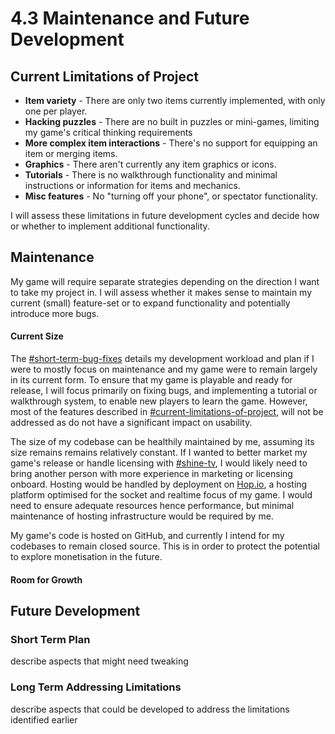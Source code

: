# 4.3 Maintenance and Future Development

## Current Limitations of Project

* **Item variety** - There are only two items currently implemented, with only one per player.
* **Hacking puzzles** - There are no built in puzzles or mini-games, limiting my game's critical thinking requirements
* **More complex item interactions** - There's no support for equipping an item or merging items.
* **Graphics** - There aren't currently any item graphics or icons.
* **Tutorials** - There is no walkthrough functionality and minimal instructions or information for items and mechanics.
* **Misc features** - No "turning off your phone", or spectator functionality.

I will assess these limitations in future development cycles and decide how or whether to implement additional functionality.

## Maintenance

My game will require separate strategies depending on the direction I want to take my project in. I will assess whether it makes sense to maintain my current (small) feature-set or to expand functionality and potentially introduce more bugs.

#### Current Size

The [#short-term-bug-fixes](4.3-maintenance-and-future-development.md#short-term-bug-fixes "mention") details my development workload and plan if I were to mostly focus on maintenance and my game were to remain largely in its current form. To ensure that my game is playable and ready for release, I will focus primarily on fixing bugs, and implementing a tutorial or walkthrough system, to enable new players to learn the game. However, most of the features described in [#current-limitations-of-project](4.3-maintenance-and-future-development.md#current-limitations-of-project "mention"), will not be addressed as do not have a significant impact on usability.

The size of my codebase can be healthily maintained by me, assuming its size remains remains relatively constant. If I wanted to better market my game's release or handle licensing with [#shine-tv](../1-analysis/1.2-stakeholders.md#shine-tv "mention"), I would likely need to bring another person with more experience in marketing or licensing onboard. Hosting would be handled by deployment on [Hop.io](https://hop.io), a hosting platform optimised for the socket and realtime focus of my game. I would need to ensure adequate resources hence performance, but minimal maintenance of hosting infrastructure would be required by me.

My game's code is hosted on GitHub, and currently I intend for my codebases to remain closed source. This is in order to protect the potential to explore monetisation in the future.

#### Room for Growth



## Future Development

### Short Term Plan

describe aspects that might need tweaking

### Long Term Addressing Limitations

describe aspects that could be developed to address the limitations identified earlier
